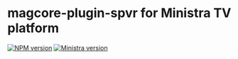 # magcore-plugin-spvr for Ministra TV platform

[![NPM version](https://img.shields.io/npm/v/magcore-plugin-spvr.svg?style=flat-square)](https://www.npmjs.com/package/magcore-plugin-spvr)
[![Ministra version](https://img.shields.io/badge/Ministra-5.6.0-%23532560.svg?style=flat-square)](https://ministra.com)
